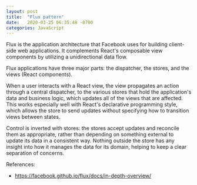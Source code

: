 ```yaml
---
layout: post
title:  "Flux pattern"
date:   2020-03-25 06:35:48 -0700
categories: JavaScript
---
```


Flux is the application architecture that Facebook uses for building client-side web applications. It complements React's composable view components by utilizing a unidirectional data flow. 

Flux applications have three major parts: the dispatcher, the stores, and the views (React components).

When a user interacts with a React view, the view propagates an action through a central dispatcher, to the various stores that hold the application's data and business logic, which updates all of the views that are affected. This works especially well with React's declarative programming style, which allows the store to send updates without specifying how to transition views between states.

Control is inverted with stores: the stores accept updates and reconcile them as appropriate, rather than depending on something external to update its data in a consistent way. Nothing outside the store has any insight into how it manages the data for its domain, helping to keep a clear separation of concerns.

References:
- https://facebook.github.io/flux/docs/in-depth-overview/
